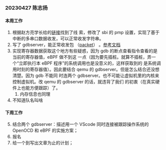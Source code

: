 ### 20230427 陈志扬

#### 本周工作

1. 根据赵方亮学长给的[链接](https://gallium70.github.io/rv-n-ext-impl/ch3_2_bootloader.html)找到了线
   索，修改了 sbi 的 pmp 设置，实现了基于中断的多串口数据收发，可以正常收发字符串。
2. 写了 gdbserver，能正常收发包
   （[packet](https://sourceware.org/gdb/current/onlinedocs/gdb.html/Overview.html#Overview)）
   。[参考文档](https://medium.com/@tatsuo.nomura/implement-gdb-remote-debug-protocol-stub-from-scratch-2-5e3025f0e987)
3. 实现寄存器数据获取这个地方有些疑惑，因为 gdb 的断点查看指令查看的是当前的寄存器值，eBPF 做不到这
   一点（因为要先插桩。就算不插桩，弄一个“立即执行本 eBPF 程序”的系统调用也是没意义的，这样获取到的
   是系统调用时刻的寄存器值）。因此要结合 qemu 的 gdbserver。但是怎么结合还没想清楚。因为 gdb 不能同
   时连两个 gdbserver。也不可能让虚拟机里的内核来控制虚拟机。改 qemu 的 gdbserver 的话，就违背了我们
   的初衷（在真实硬件上也能方便跟踪）了。
   1. 内存信息也同理
4. 不知道队名叫啥

#### 下周工作

5. 结合两个 gdbserver：描述用一个 VScode 同时连接被跟踪操作系统的 OpenOCD 和 eBPF 的实施方案；
6. 报名
7. 给一个到写出文章为止的计划；
